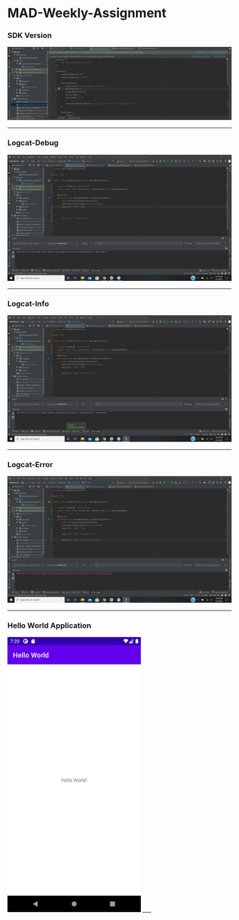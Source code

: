# MAD-Weekly-Assignment

### SDK Version 
![alt text](https://github.com/MAD-Weekly-Assignment/Hello-World-Assignment/blob/master/Screenshots/SDK%20version%20for%20the%20app.jpg "SDK")
___
### Logcat-Debug
![alt text](https://github.com/MAD-Weekly-Assignment/Hello-World-Assignment/blob/master/Screenshots/Logcat-D.jpg "Logcat-Debug")
___
### Logcat-Info
![alt text](https://github.com/MAD-Weekly-Assignment/Hello-World-Assignment/blob/master/Screenshots/Logcat-I.jpg "Logcat-Info")
___
### Logcat-Error
![alt text](https://github.com/MAD-Weekly-Assignment/Hello-World-Assignment/blob/master/Screenshots/Logcat-E.jpg "Logcat-Error")
___
### Hello World Application
<img src="Screenshots/App-HelloWorld.png" width=300/>
___

